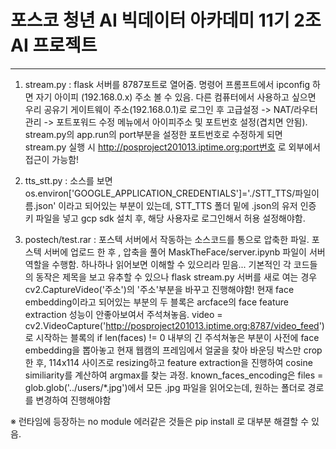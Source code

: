 # 포스코 청년 AI 빅데이터 아카데미 11기 2조 AI 프로젝트

----

  1. stream.py : flask 서버를 8787포트로 열어줌. 명령어 프롬프트에서 ipconfig 하면 자기 아이피 (192.168.0.x) 주소 볼 수 있음. 다른 컴퓨터에서 사용하고 싶으면 우리 공유기 게이트웨이 주소(192.168.0.1)로 로그인 후 고급설정 -> NAT/라우터 관리 -> 포트포워드 수정 메뉴에서 아이피주소 및 포트번호 설정(겹치면 안됨). stream.py의 app.run의 port부분을 설정한 포트번호로 수정하게 되면 stream.py 실행 시 http://posproject201013.iptime.org:port번호 로 외부에서 접근이 가능함!
  
  2. tts_stt.py : 소스를 보면 os.environ['GOOGLE_APPLICATION_CREDENTIALS']='./STT_TTS/파일이름.json' 이라고 되어있는 부분이 있는데, STT_TTS 폴더 밑에 .json의 유저 인증 키 파일을 넣고
  gcp sdk 설치 후, 해당 사용자로 로그인해서 허용 설정해야함.
  
  3. postech/test.rar : 포스텍 서버에서 작동하는 소스코드를 통으로 압축한 파일. 포스텍 서버에 업로드 한 후 , 압축을 풀어 MaskTheFace/server.ipynb 파일이 서버 역할을 수행함. 하나하나 읽어보면 이해할 수 있으리라 믿음... 기본적인 각 코드들의 동작은 제목을 보고 유추할 수 있으나 flask stream.py 서버를 새로 여는 경우 cv2.CaptureVideo('주소')의 '주소'부분을 바꾸고 진행해야함! 현재 face embedding이라고 되어있는 부분의 두 블록은 arcface의 face feature extraction 성능이 안좋아보여서 주석쳐놓음. video = cv2.VideoCapture('http://posproject201013.iptime.org:8787/video_feed') 로 시작하는 블록의 if len(faces) != 0 내부의 긴 주석쳐놓은 부분이 사전에 face embedding을 뽑아놓고 현재 웹캠의 프레임에서 얼굴을 찾아 바운딩 박스만 crop 한 후, 114x114 사이즈로 resizing하고 feature extraction을 진행하여 cosine similiarity를 계산하여 argmax를 찾는 과정. known_faces_encoding은 files = glob.glob('../users/\*.jpg')에서 모든 .jpg 파일을 읽어오는데, 원하는 폴더로 경로를 변경하여 진행해야함  
  
  ※ 런타임에 등장하는 no module 에러같은 것들은 pip install 로 대부분 해결할 수 있음. 
